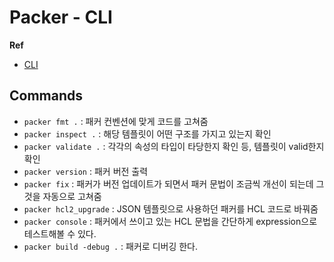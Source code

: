 # Packer - CLI

**Ref**

* [CLI](https://www.packer.io/docs/commands)

## Commands

* `packer fmt .` : 패커 컨벤션에 맞게 코드를 고쳐줌
* `packer inspect .` : 해당 템플릿이 어떤 구조를 가지고 있는지 확인
* `packer validate .` : 각각의 속성의 타입이 타당한지 확인 등, 템플릿이 valid한지 확인
* `packer version` : 패커 버전 출력
* `packer fix` : 패커가 버전 업데이트가 되면서 패커 문법이 조금씩 개선이 되는데 그것을 자동으로 고쳐줌
* `packer hcl2_upgrade` : JSON 템플릿으로 사용하던 패커를 HCL 코드로 바꿔줌
* `packer console` : 패커에서 쓰이고 있는 HCL 문법을 간단하게 expression으로 테스트해볼 수 있다.
* `packer build -debug .` : 패커로 디버깅 한다.
